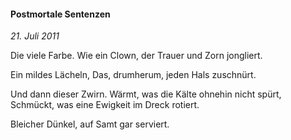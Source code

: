 #### Postmortale Sentenzen

_21. Juli 2011_

Die viele Farbe.
Wie ein Clown, der Trauer und Zorn jongliert.

Ein mildes Lächeln,
Das, drumherum, jeden Hals zuschnürt.

Und dann dieser Zwirn.
Wärmt, was die Kälte ohnehin nicht spürt,
Schmückt, was eine Ewigkeit im Dreck rotiert.

Bleicher Dünkel, auf Samt gar serviert.
